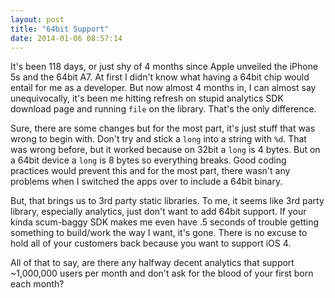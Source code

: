 ```yaml
---
layout: post
title: "64bit Support"
date: 2014-01-06 08:57:14
---
```


It's been 118 days, or just shy of 4 months since Apple unveiled the iPhone 5s and the 64bit A7.  At first I didn't know what having a 64bit chip would entail for me as a developer.  But now almost 4 months in, I can almost say unequivocally, it's been me hitting refresh on stupid analytics SDK download page and running `file` on the library.  That's the only difference.

Sure, there are some changes but for the most part, it's just stuff that was wrong to begin with.  Don't try and stick a `long` into a string with `%d`.  That was wrong before, but it worked because on 32bit a `long` is 4 bytes.  But on a 64bit device a `long` is 8 bytes so everything breaks.  Good coding practices would prevent this and for the most part, there wasn't any problems when I switched the apps over to include a 64bit binary.

But, that brings us to 3rd party static libraries.  To me, it seems like 3rd party library, especially analytics, just don't want to add 64bit support.  If your kinda scum-baggy SDK makes me even have .5 seconds of trouble getting something to build/work the way I want, it's gone.  There is no excuse to hold all of your customers back because you want to support iOS 4.

All of that to say, are there any halfway decent analytics that support ~1,000,000 users per month and don't ask for the blood of your first born each month?